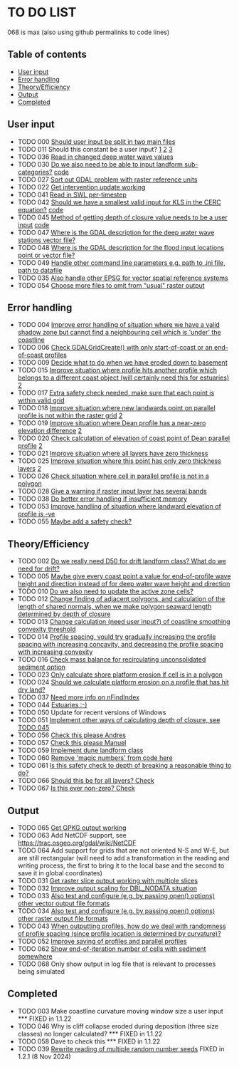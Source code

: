 # TO DO LIST

068 is max (also using github permalinks to code lines)

## Table of contents
- [User input](#user-input)
- [Error handling](#error-handling)
- [Theory/Efficiency](#theory-efficiency)
- [Output](#output)
- [Completed](#completed)

## User input
- TODO 000 [Should user input be split in two main files](https://github.com/apayo/CoastalME/issues/2#issue-2640938319)
- TODO 011 Should this constant be a user input? 
		[1](https://github.com/apayo/CoastalME/blob/0492542eb92455bb442ec3f9070fefa4cc0e40ea/src/cme.h#L600-L602)
		[2](https://github.com/apayo/CoastalME/blob/0492542eb92455bb442ec3f9070fefa4cc0e40ea/src/simulation.cpp#L211)
		[3](https://github.com/apayo/CoastalME/blob/0492542eb92455bb442ec3f9070fefa4cc0e40ea/src/simulation.cpp#L371)
- TODO 036 [Read in changed deep water wave values](https://github.com/apayo/CoastalME/blob/415c79f0f65fb8a745a7a08a4d6b3c21c2b13e97/src/init_grid.cpp#L177) 
- TODO 030 [Do we also need to be able to input landform sub-categories?](https://github.com/apayo/CoastalME/issues/3#issue-2640961846) [code](https://github.com/apayo/CoastalME/blob/3bf886759d5277e78836ee1082efd4f68b88dd20/src/gis_raster.cpp#L750)
- TODO 027 [Sort out GDAL problem with raster reference units](https://github.com/apayo/CoastalME/blob/3bf886759d5277e78836ee1082efd4f68b88dd20/src/gis_raster.cpp#L537)
- TODO 022 [Get intervention update working](https://github.com/apayo/CoastalME/blob/3bf886759d5277e78836ee1082efd4f68b88dd20/src/do_intervention.cpp#L32)
- TODO 041 [Read in SWL per-timestep](https://github.com/apayo/CoastalME/blob/3bf886759d5277e78836ee1082efd4f68b88dd20/src/read_input.cpp#L1977)
- TODO 042 [Should we have a smallest valid input for KLS in the CERC equation?](https://github.com/apayo/CoastalME/issues/4) [code](https://github.com/apayo/CoastalME/blob/3bf886759d5277e78836ee1082efd4f68b88dd20/src/read_input.cpp#L2378-L2380)
- TODO 045 [Method of getting depth of closure value needs to be a user input](https://github.com/apayo/CoastalME/issues/5#issue-2641001910) [code](https://github.com/apayo/CoastalME/blob/3bf886759d5277e78836ee1082efd4f68b88dd20/src/simulation.h#L771)
- TODO 047 [Where is the GDAL description for the deep water wave stations vector file?](https://github.com/apayo/CoastalME/blob/3bf886759d5277e78836ee1082efd4f68b88dd20/src/simulation.h#L1198)
- TODO 048 [Where is the GDAL description for the flood input locations point or vector file?](https://github.com/apayo/CoastalME/blob/3bf886759d5277e78836ee1082efd4f68b88dd20/src/simulation.h#L1220)
- TODO 049 [Handle other command line parameters e.g. path to .ini file, path to datafile](https://github.com/apayo/CoastalME/blob/3bf886759d5277e78836ee1082efd4f68b88dd20/src/utils.cpp#L125)
- TODO 035 [Also handle other EPSG for vector spatial reference systems](https://github.com/apayo/CoastalME/blob/3bf886759d5277e78836ee1082efd4f68b88dd20/src/gis_vector.cpp#L492)
- TODO 054 [Choose more files to omit from "usual" raster output](https://github.com/apayo/CoastalME/issues/6#issue-2641016868)

##   Error handling
-  TODO 004 [Improve error handling of situation where we have a valid shadow zone but cannot find a neighbouring cell which is 'under' the coastline](https://github.com/apayo/CoastalME/blob/3bf886759d5277e78836ee1082efd4f68b88dd20/src/calc_shadow_zones.cpp#L490)
-  TODO 006 [Check GDALGridCreate() with only start-of-coast or an end-of-coast profiles](https://github.com/apayo/CoastalME/blob/3bf886759d5277e78836ee1082efd4f68b88dd20/src/calc_waves.cpp#L214)
-  TODO 009 [Decide what to do when we have eroded down to basement](https://github.com/apayo/CoastalME/blob/3bf886759d5277e78836ee1082efd4f68b88dd20/src/calc_waves.cpp#L214)
-  TODO 015 [Improve situation where profile hits another profile which belongs to a different coast object (will certainly need this for estuaries)](https://github.com/apayo/CoastalME/blob/3bf886759d5277e78836ee1082efd4f68b88dd20/src/create_profiles.cpp#L1478) [2](https://github.com/apayo/CoastalME/blob/3bf886759d5277e78836ee1082efd4f68b88dd20/src/create_profiles.cpp#L1537)
-  TODO 017 [Extra safety check needed, make sure that each point is within valid grid](https://github.com/apayo/CoastalME/blob/3bf886759d5277e78836ee1082efd4f68b88dd20/src/do_beach_within_polygon.cpp#L146)
-  TODO 018 [Improve situation where new landwards point on parallel profile is not within the raster grid](https://github.com/apayo/CoastalME/blob/3bf886759d5277e78836ee1082efd4f68b88dd20/src/do_beach_within_polygon.cpp#L222) [2](https://github.com/apayo/CoastalME/blob/3bf886759d5277e78836ee1082efd4f68b88dd20/src/do_beach_within_polygon.cpp#L394)
-  TODO 019 [Improve situation where Dean profile has a near-zero elevation difference](https://github.com/apayo/CoastalME/blob/3bf886759d5277e78836ee1082efd4f68b88dd20/src/do_beach_within_polygon.cpp#L286) [2](https://github.com/apayo/CoastalME/blob/3bf886759d5277e78836ee1082efd4f68b88dd20/src/do_beach_within_polygon.cpp#L394)
-  TODO 020 [Check calculation of elevation of coast point of Dean parallel profile](https://github.com/apayo/CoastalME/blob/3bf886759d5277e78836ee1082efd4f68b88dd20/src/do_beach_within_polygon.cpp#L949) [2](https://github.com/apayo/CoastalME/blob/3bf886759d5277e78836ee1082efd4f68b88dd20/src/do_beach_within_polygon.cpp#L1435)
-  TODO 021 [Improve situation where all layers have zero thickness](https://github.com/apayo/CoastalME/blob/3bf886759d5277e78836ee1082efd4f68b88dd20/src/do_cliff_collapse.cpp#L819)
-  TODO 025 [Improve situation where this point has only zero thickness layers](https://github.com/apayo/CoastalME/blob/3bf886759d5277e78836ee1082efd4f68b88dd20/src/do_shore_platform_erosion.cpp#L195) [2](https://github.com/apayo/CoastalME/blob/3bf886759d5277e78836ee1082efd4f68b88dd20/src/do_shore_platform_erosion.cpp#L508)
-  TODO 026 [Check situation where cell in parallel profile is not in a polygon](https://github.com/apayo/CoastalME/blob/3bf886759d5277e78836ee1082efd4f68b88dd20/src/do_shore_platform_erosion.cpp#L495)
-  TODO 028 [Give a warning if raster input layer has several bands](https://github.com/apayo/CoastalME/blob/3bf886759d5277e78836ee1082efd4f68b88dd20/src/gis_raster.cpp#L605)
-  TODO 038 [Do better error handling if insufficient memory](https://github.com/apayo/CoastalME/blob/3bf886759d5277e78836ee1082efd4f68b88dd20/src/gis_raster.cpp#L71)
-  TODO 053 [Improve handling of situation where landward elevation of profile is -ve](https://github.com/apayo/CoastalME/blob/3bf886759d5277e78836ee1082efd4f68b88dd20/src/calc_waves.cpp#L1581)
-  TODO 055 [Maybe add a safety check?](https://github.com/apayo/CoastalME/issues/7#issue-2641064569)

##   Theory/Efficiency
-  TODO 002 [Do we really need D50 for drift landform class? What do we need for drift?](https://github.com/apayo/CoastalME/blob/3bf886759d5277e78836ee1082efd4f68b88dd20/src/assign_landforms.cpp#L346)
-  TODO 005 [Maybe give every coast point a value for end-of-profile wave height and direction instead of for deep water wave height and direction](https://github.com/apayo/CoastalME/blob/3bf886759d5277e78836ee1082efd4f68b88dd20/src/calc_waves.cpp#L58)
-  TODO 010 [Do we also need to update the active zone cells?](https://github.com/apayo/CoastalME/blob/3bf886759d5277e78836ee1082efd4f68b88dd20/src/calc_waves.cpp#L1828)
-  TODO 012 [Change finding of adjacent polygons, and calculation of the length of shared normals, when we make polygon seaward length determined by depth of closure](https://github.com/apayo/CoastalME/blob/3bf886759d5277e78836ee1082efd4f68b88dd20/src/create_polygons.cpp#L504)
-  TODO 013 [Change calculation (need user input?) of coastline smoothing convexity threshold](https://github.com/apayo/CoastalME/blob/3bf886759d5277e78836ee1082efd4f68b88dd20/src/create_profiles.cpp#L119)
-  TODO 014 [Profile spacing, vould try gradually increasing the profile spacing with increasing concavity, and decreasing the profile spacing with increasing convexity](https://github.com/apayo/CoastalME/blob/3bf886759d5277e78836ee1082efd4f68b88dd20/src/create_profiles.cpp#L396)
-  TODO 016 [Check mass balance for recirculating unconsolidated sediment option](https://github.com/apayo/CoastalME/blob/3bf886759d5277e78836ee1082efd4f68b88dd20/src/do_beach_sediment_movement.cpp#L539)
-  TODO 023 [Only calculate shore platform erosion if cell is in a polygon](https://github.com/apayo/CoastalME/blob/3bf886759d5277e78836ee1082efd4f68b88dd20/src/do_shore_platform_erosion.cpp#L51)
-  TODO 024 [Should we calculate platform erosion on a profile that has hit dry land?](https://github.com/apayo/CoastalME/blob/3bf886759d5277e78836ee1082efd4f68b88dd20/src/do_shore_platform_erosion.cpp#L124)
-  TODO 037 [Need more info on nFindIndex](https://github.com/apayo/CoastalME/blob/3bf886759d5277e78836ee1082efd4f68b88dd20/src/interpolate.cpp#L103-L121)
-  TODO 044 [Estuaries :-)](https://github.com/apayo/CoastalME/blob/3bf886759d5277e78836ee1082efd4f68b88dd20/src/simulation.cpp#L933)
-  TODO 050 Update for recent versions of Windows
-  TODO 051 [Implement other ways of calculating depth of closure, see TODO 045](https://github.com/apayo/CoastalME/blob/3bf886759d5277e78836ee1082efd4f68b88dd20/src/utils.cpp#L2482-L2493)
-  TODO 056 [Check this please Andres](https://github.com/apayo/CoastalME/issues/8#issue-2641117352)
-  TODO 057 [Check this please Manuel](https://github.com/apayo/CoastalME/issues/9#issue-2641123882)
-  TODO 059 [Implement dune landform class](https://github.com/apayo/CoastalME/issues/10#issue-2641130535)
-  TODO 060 [Remove 'magic numbers' from code here](https://github.com/apayo/CoastalME/issues/11#issue-2641143711)
-  TODO 061 [Is this safety check to depth of breaking a reasonable thing to do?](https://github.com/apayo/CoastalME/issues/12#issue-2641148232)
-  TODO 066 [Should this be for all layers? Check](https://github.com/apayo/CoastalME/issues/13#issue-2641154705)
-  TODO 067 [Is this ever non-zero? Check](https://github.com/apayo/CoastalME/issues/14#issue-2641164482)

##  Output
-  TODO 065 [Get GPKG output working](https://github.com/apayo/CoastalME/issues/15#issue-2641179341) 
-  TODO 063 Add NetCDF support, see https://trac.osgeo.org/gdal/wiki/NetCDF
-  TODO 064 Add support for grids that are not oriented N-S and W-E, but are still rectangular (will need to add a transformation in the reading and writing process, the first to bring it to the local base and the second to save it in global coordinates)
-  TODO 031 [Get raster slice output working with multiple slices](https://github.com/apayo/CoastalME/blob/3bf886759d5277e78836ee1082efd4f68b88dd20/src/gis_raster.cpp#L1122-L1125)
-  TODO 032 [Improve output scaling for DBL_NODATA situation](https://github.com/apayo/CoastalME/blob/3bf886759d5277e78836ee1082efd4f68b88dd20/src/gis_raster.cpp#L1617)
-  TODO 033 [Also test and configure (e.g. by passing open() options) other vector output file formats](https://github.com/apayo/CoastalME/blob/3bf886759d5277e78836ee1082efd4f68b88dd20/src/gis_utils.cpp#L893)
-  TODO 034 [Also test and configure (e.g. by passing open() options) other raster output file formats](https://github.com/apayo/CoastalME/blob/3bf886759d5277e78836ee1082efd4f68b88dd20/src/gis_utils.cpp#L1642)
-  TODO 043 [When outputting profiles, how do we deal with randomness of profile spacing (since profile location is determined by curvature)?](https://github.com/apayo/CoastalME/issues/16#issue-2641196301)
-  TODO 052 [Improve saving of profiles and parallel profiles](https://github.com/apayo/CoastalME/issues/17#issue-2641217159)
-  TODO 062 [Show end-of-iteration number of cells with sediment somewhere](https://github.com/apayo/CoastalME/issues/18#issue-2641228232)
-  TODO 068 Only show output in log file that is relevant to processes being simulated
   
## Completed
-  TODO 003 Make coastline curvature moving window size a user input *** FIXED in 1.1.22
-  TODO 046 Why is cliff collapse eroded during deposition (three size classes) no longer calculated? *** FIXED in 1.1.22
-  TODO 058 Dave to check this *** FIXED in 1.1.22
-  TODO 039 [Rewrite reading of multiple random number seeds](https://github.com/apayo/CoastalME/blob/3bf886759d5277e78836ee1082efd4f68b88dd20/src/read_input.cpp#L535) FIXED in 1.2.1 (8 Nov 2024)

   
